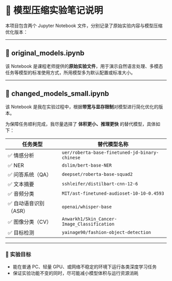 # 🧪 模型压缩实验笔记说明

本项目包含两个 Jupyter Notebook 文件，分别记录了原始实验内容与模型压缩优化版本：

---

## 📄 original_models.ipynb

该 Notebook 是课程老师提供的**原始实验文件**，用于演示自然语言处理、多模态任务等模型的标准使用方式，所用模型多为默认配置或标准大小。

---

## 📄 changed_models_small.ipynb

该 Notebook 是我在实验过程中，根据**带宽与显存限制**对模型进行简化优化的版本。

为保障任务顺利完成，我尽量选择了 **体积更小、推理更快** 的替代模型，具体如下：

| 任务类型                 | 替代模型名称                                                         |
|--------------------------|----------------------------------------------------------------------|
| ✅ 情感分析               | `uer/roberta-base-finetuned-jd-binary-chinese`                      |
| ✅ NER                   | `dslim/bert-base-NER`                                               |
| ✅ 问答系统（QA）         | `deepset/roberta-base-squad2`                                       |
| ✅ 文本摘要               | `sshleifer/distilbart-cnn-12-6`                                     |
| ✅ 音频分类               | `MIT/ast-finetuned-audioset-10-10-0.4593`                           |
| ✅ 自动语音识别（ASR）    | `openai/whisper-base`                                               |
| ✅ 图像分类（CV）         | `Anwarkh1/Skin_Cancer-Image_Classification`                         |
| ✅ 目标检测               | `yainage90/fashion-object-detection`                                |

---

### 🎯 实验目标

- 能在普通 PC、轻量 GPU、或网络不稳定的环境下运行各类深度学习任务
- 保证实验功能不变的同时，尽可能减小模型体积与运行资源消耗